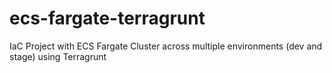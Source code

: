 # ecs-fargate-terragrunt
IaC Project with ECS Fargate Cluster across multiple environments (dev and stage) using Terragrunt

